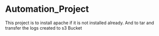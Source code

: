 # Automation_Project

This project is to install apache if it is not installed already.
And to tar and transfer the logs created to s3 Bucket
